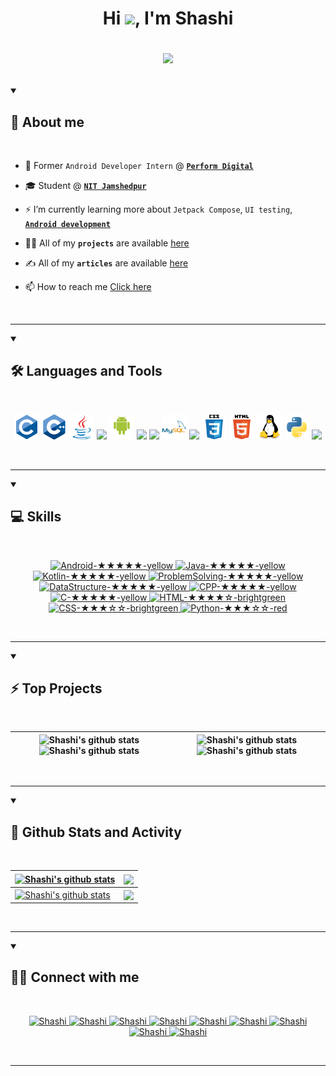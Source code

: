 <h1 align="center">Hi <img src="https://media.giphy.com/media/hvRJCLFzcasrR4ia7z/giphy.gif" width="30px"/>, I'm Shashi
<p align="center">
<!--   <a href="https://github.com/DenverCoder1/readme-typing-svg"> -->
    <img src="https://readme-typing-svg.herokuapp.com?color=F0F0F0&width=380&height=45&lines=A+passionate+Android+Developer;Android+|+JAVA+|+KOTLIN;Database:+MYSQL+,+Firebase&center=true"></a>
</p>
</h1>


<details open> 
  <summary><h2>🤖 About me</h2></summary>

<br>
    
- 🔭 Former `Android Developer Intern` @ **<a href="https://drive.google.com/file/d/1YojW8B7tmdhq0IlHWtYpXSEZ4EtvaFzO/view">`Perform Digital`</a>**

- 🎓 Student @ **<a href="http://www.nitjsr.ac.in/">`NIT Jamshedpur`</a>**

- ⚡ I’m currently learning more about `Jetpack Compose`, `UI testing`, **<a href="https://g.dev/shashi_kt">`Android development`</a>**

<!-- -  Practicing Data Structures on **<a href="https://leetcode.com/shkt/">LeetCode</a>** | **<a href="https://auth.geeksforgeeks.org/user/shashikt/">GeeksForGeeks</a>**  -->

- 👨‍💻 All of my **`projects`** are available [here](https://kt-shashi.github.io/)

- ✍️ All of my **`articles`** are available [here](https://medium.com/@kt-shashi)

- 📫 How to reach me [Click here](https://www.linkedin.com/in/kt-shashi/)

<br>
    
</details>

-----

<details open> 
  <summary><h2>🛠️ Languages and Tools</h2></summary>

<br>
    
<p align="center">
<code><img height="40" src="https://raw.githubusercontent.com/devicons/devicon/master/icons/c/c-original.svg" /></code>
<code><img height="40" src="https://raw.githubusercontent.com/devicons/devicon/master/icons/cplusplus/cplusplus-original.svg" /></code>
<code><img height="40" src="https://raw.githubusercontent.com/devicons/devicon/master/icons/java/java-original.svg" /></code>
<code><img height="40" src="https://www.vectorlogo.zone/logos/kotlinlang/kotlinlang-icon.svg" /></code>
<code><img height="40" src="https://raw.githubusercontent.com/devicons/devicon/master/icons/android/android-original-wordmark.svg" /></code>
<code><img height="40" src="https://www.vectorlogo.zone/logos/firebase/firebase-icon.svg" /></code>
<code><img height="40" src="https://www.vectorlogo.zone/logos/sqlite/sqlite-icon.svg" /></code>
<code><img height="40" src="https://raw.githubusercontent.com/devicons/devicon/master/icons/mysql/mysql-original-wordmark.svg" /></code>
<code><img height="40" src="https://www.vectorlogo.zone/logos/git-scm/git-scm-icon.svg" /></code>
<code><img height="40" src="https://raw.githubusercontent.com/devicons/devicon/master/icons/css3/css3-original-wordmark.svg" /></code>
<code><img height="40" src="https://raw.githubusercontent.com/devicons/devicon/master/icons/html5/html5-original-wordmark.svg" /></code>
<code><img height="40" src="https://raw.githubusercontent.com/devicons/devicon/master/icons/linux/linux-original.svg" /></code>
<code><img height="40" src="https://raw.githubusercontent.com/devicons/devicon/master/icons/python/python-original.svg" /></code>
<code><img height="40" src="https://www.vectorlogo.zone/logos/opencv/opencv-icon.svg" /></code>
</p>
    
<br>

</details>

-----

<details open> 
  <summary><h2>💻 Skills</h2></summary>
  
<br>
    
<p align="center">
  <a href="https://img.shields.io/badge/Android-★★★★★★-yellow">
   <img alt="Android-★★★★★-yellow" src="https://img.shields.io/badge/Android-★★★★★-yellow" />
  </a>
  <a href="https://img.shields.io/badge/Java-★★★★★★-yellow">
   <img alt="Java-★★★★★-yellow" src="https://img.shields.io/badge/Java-★★★★★-yellow" />
  </a>
  <a href="https://img.shields.io/badge/Kotlin-★★★★★★-yellow">
   <img alt="Kotlin-★★★★★-yellow" src="https://img.shields.io/badge/Kotlin-★★★★★-yellow" />
  </a>
  <a href="https://img.shields.io/badge/ProblemSolving-★★★★★★-yellow">
   <img alt="ProblemSolving-★★★★★-yellow" src="https://img.shields.io/badge/ProblemSolving-★★★★★-yellow" />
  </a>
  <a href="https://img.shields.io/badge/DataStructure-★★★★★-yellow">
   <img alt="DataStructure-★★★★★-yellow" src="https://img.shields.io/badge/DataStructure-★★★★★-yellow" />
  </a>
  <a href="https://img.shields.io/badge/CPP-★★★★★-yellow">
   <img alt="CPP-★★★★★-yellow" src="https://img.shields.io/badge/CPP-★★★★★-yellow" />
  </a>
  <a href="https://img.shields.io/badge/C-★★★★★-yellow">
   <img alt="C-★★★★★-yellow" src="https://img.shields.io/badge/C-★★★★★-yellow" />
  </a>
  <a href="https://img.shields.io/badge/HTML-★★★★☆-brightgreen">
   <img alt="HTML-★★★★☆-brightgreen" src="https://img.shields.io/badge/HTML-★★★★☆-brightgreen" />
  </a>
  <a href="https://img.shields.io/badge/CSS-★★★☆☆-brightgreen">
   <img alt="CSS-★★★☆☆-brightgreen" src="https://img.shields.io/badge/CSS-★★★☆☆-brightgreen" />
  </a>
  <a href="https://img.shields.io/badge/Python-★★★☆☆-red">
   <img alt="Python-★★★☆☆-red" src="https://img.shields.io/badge/Python-★★★☆☆-red" />
   </a>
</p>

<br>
    
</details>

-----

<details open> 
  <summary><h2>⚡ Top Projects</h2></summary>

<br>

| ![Shashi's github stats](https://github-readme-stats.vercel.app/api/pin/?username=kt-shashi&repo=wittyape&cache_seconds=86400&theme=vision-friendly-dark) ![Shashi's github stats](https://github-readme-stats.vercel.app/api/pin/?username=kt-shashi&repo=blog-mob&cache_seconds=86400&theme=vision-friendly-dark) | ![Shashi's github stats](https://github-readme-stats.vercel.app/api/pin/?username=kt-shashi&repo=newsdozz&cache_seconds=86400&theme=vision-friendly-dark) ![Shashi's github stats](https://github-readme-stats.vercel.app/api/pin/?username=kt-shashi&repo=CloudNotes&cache_seconds=86400&theme=vision-friendly-dark) | 
| ------------- | ------------- |

<br>
    
</details>

-----

<details open> 
  <summary><h2>📶 Github Stats and Activity</h2></summary>

<br>

| <a href="https://github.com/kt-shashi"><img align="center" src="https://streak-stats.demolab.com/?user=kt-shashi&theme=highcontrast" alt="Shashi's github stats" /></a> | <a href="https://github.com/kt-shashi"><img align="center" src="https://github-readme-stats.vercel.app/api/top-langs/?username=kt-shashi&theme=highcontrast" /></a> |
| ------------- | ------------- |
| <a href="https://github.com/kt-shashi"><img align="center" src="https://github-readme-stats.vercel.app/api?username=kt-shashi&count_private=true&theme=vision-friendly-dark&show_icons=true" alt="Shashi's github stats" /></a> | <a href="https://github.com/kt-shashi"><img align="center" src="https://github-readme-stats.vercel.app/api/top-langs/?username=kt-shashi&layout=compact&theme=vision-friendly-dark" /></a> |

<br>
    
</details>

-----

<details open> 
  <summary><h2>🙋‍♂️ Connect with me</h2></summary>

<br>
    
<p align="center">
  
 <a href="https://linkedin.com/in/kt-shashi">
   <img alt="Shashi" src="https://img.shields.io/badge/-LinkedIn-blue?style=flat-square&logo=Linkedin&logoColor=white&link=https://linkedin.com/in/kt-shashi/" />
 </a>
  
 <a href="https://auth.geeksforgeeks.org/user/shashikt">
   <img alt="Shashi" src="https://img.shields.io/badge/-GeeksForGeeks-green?style=flat-square&logo=GeeksForGeeks&logoColor=white&link=https://auth.geeksforgeeks.org/user/shashikt" />
 </a>
    
 <a href="https://leetcode.com/shkt/">
   <img alt="Shashi" src="https://img.shields.io/badge/-LeetCode-yellow?style=flat-square&logo=Leetcode&logoColor=white&link=https://leetcode.com/shkt/" />
 </a>
    
 <a href="https://dev.to/shashi10">
   <img alt="Shashi" src="https://img.shields.io/badge/-DEV.TO-black?style=flat-square&logo=Dev.to&logoColor=white&link=https://dev.to/shashi10" />
 </a>
  
 <a href="https://www.instagram.com/kt.shashi">
   <img alt="Shashi" src="https://img.shields.io/badge/-Instagram-red?style=flat-square&logo=Instagram&logoColor=white&link=https://www.instagram.com/kt.shashi/" />
 </a>

 <a href="https://medium.com/@kt-shashi">
   <img alt="Shashi" src="https://img.shields.io/badge/-Medium-black?style=flat-square&logo=Medium&logoColor=white&link=https://medium.com/@kt-shashi" />
 </a>
    
 </a>
 <a href="mailto:shkt03@gmail.com">
   <img alt="Shashi" src="https://img.shields.io/badge/-Gmail-pink?style=flat-square&logo=Gmail&logoColor=white&link=mailto:shkt03@gmail.com" />
 </a>
 
 <a href="https://kt-shashi.github.io/">
   <img alt="Shashi" src="https://img.shields.io/badge/-🌐Website-olive?style=flat-square&logo=web&logoColor=white&link=https://kt-shashi.github.io" />
 </a>
 
 <a href="https://github.com/kt-shashi">
   <img alt="Shashi" src="https://img.shields.io/github/followers/kt-shashi?label=follow&style=social" />
 </a>   
 
</p>

<br>

</details>

-----
